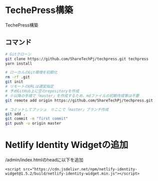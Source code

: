 # TechePress構築
TechePress構築

## コマンド
```bash
# Gitクローン
git clone https://github.com/ShareTechPj/techpress.git techpress
yarn install

# ローカルのGit環境を初期化
rm -rf .git
git init
# リモートのURLは適宜指定
# 予めGitHub上に空のrepositoryを作成
# ※以降の手順で「master」を作成するため、mdファイルの初期作成等は不要
git remote add origin https://github.com/ShareTechPj/techpress.git

# コミットしてプッシュ　※ここで「master」ブランチ作成
git add .
git commit -m "first commit"
git push -u origin master

```

# Netlify Identity Widgetの追加
/admin/index.htmlのheadに以下を追加
```
<script src="https://cdn.jsdelivr.net/npm/netlify-identity-widget@1.5.2/build/netlify-identity-widget.min.js"></script>
```

